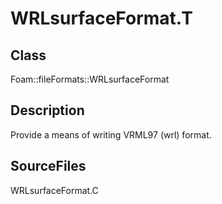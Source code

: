 # WRLsurfaceFormat.T 
## Class
Foam::fileFormats::WRLsurfaceFormat

## Description
Provide a means of writing VRML97 (wrl) format.

## SourceFiles
WRLsurfaceFormat.C

